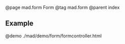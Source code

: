 @page mad.form Form
@tag mad.form
@parent index

<p>
<h2>Example</h2>
@demo ./mad/demo/form/formcontroller.html
</p>